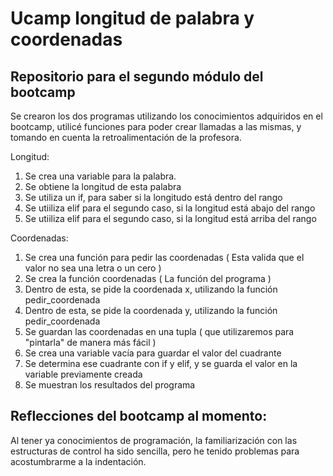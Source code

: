 # Ucamp longitud de palabra y coordenadas
## Repositorio para el segundo módulo del bootcamp

Se crearon los dos programas utilizando los conocimientos adquiridos en el bootcamp, utilicé funciones para poder crear llamadas a las mismas, y tomando en cuenta la retroalimentación de la profesora.

Longitud:

1. Se crea una variable para la palabra.
2. Se obtiene la longitud de esta palabra
3. Se utiliza un if, para saber si la longitudo está dentro del rango
4. Se utiiliza elif para el segundo caso, si la longitud está abajo del rango
5. Se utiiliza elif para el segundo caso, si la longitud está arriba del rango

Coordenadas:

1. Se crea una función para pedir las coordenadas ( Esta valida que el valor no sea una letra o un cero )
2. Se crea la función coordenadas ( La función del programa ) 
3. Dentro de esta, se pide la coordenada x, utilizando la función pedir_coordenada
4. Dentro de esta, se pide la coordenada y, utilizando la función pedir_coordenada
5. Se guardan las coordenadas en una tupla ( que utilizaremos para "pintarla" de manera más fácil )
6. Se crea una variable vacía para guardar el valor del cuadrante
7. Se determina ese cuadrante con if y elif, y se guarda el valor en la variable previamente creada
8. Se muestran los resultados del programa

## Reflecciones del bootcamp al momento:

Al tener ya conocimientos de programación, la familiarización con las estructuras de control ha sido sencilla, pero he tenido problemas para acostumbrarme a la indentación.